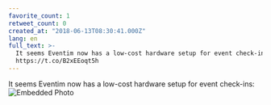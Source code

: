 ```yaml
---
favorite_count: 1
retweet_count: 0
created_at: "2018-06-13T08:30:41.000Z"
lang: en
full_text: >-
  It seems Eventim now has a low-cost hardware setup for event check-ins:
  https://t.co/B2xEEoqt5h
---
```


It seems Eventim now has a low-cost hardware setup for event check-ins:
![Embedded Photo](https://twitter-media-coderbyheart.s3.eu-north-1.amazonaws.com/1006816113466970112-Dfjt6UrWkAI7kIE.jpg)
